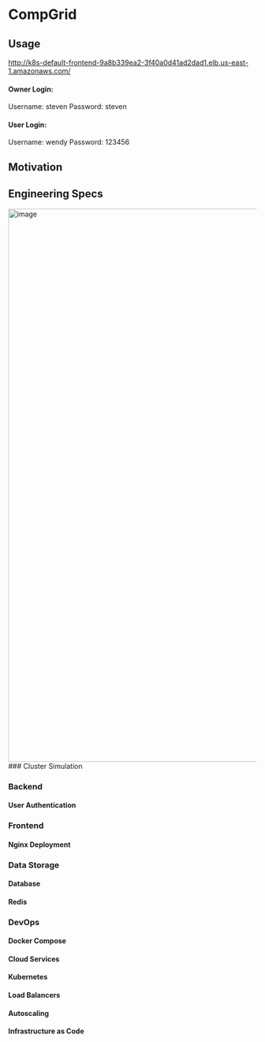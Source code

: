 # CompGrid

## Usage
http://k8s-default-frontend-9a8b339ea2-3f40a0d41ad2dad1.elb.us-east-1.amazonaws.com/

#### Owner Login:
Username: steven
Password: steven

#### User Login:
Username: wendy
Password: 123456

## Motivation

## Engineering Specs
<img width="1121" alt="image" src="https://github.com/user-attachments/assets/873228b0-8d85-443d-91a4-855165d8c2a3">
### Cluster Simulation

### Backend

#### User Authentication

### Frontend

#### Nginx Deployment

### Data Storage

#### Database

#### Redis

### DevOps

#### Docker Compose

#### Cloud Services

#### Kubernetes

#### Load Balancers

#### Autoscaling

#### Infrastructure as Code


